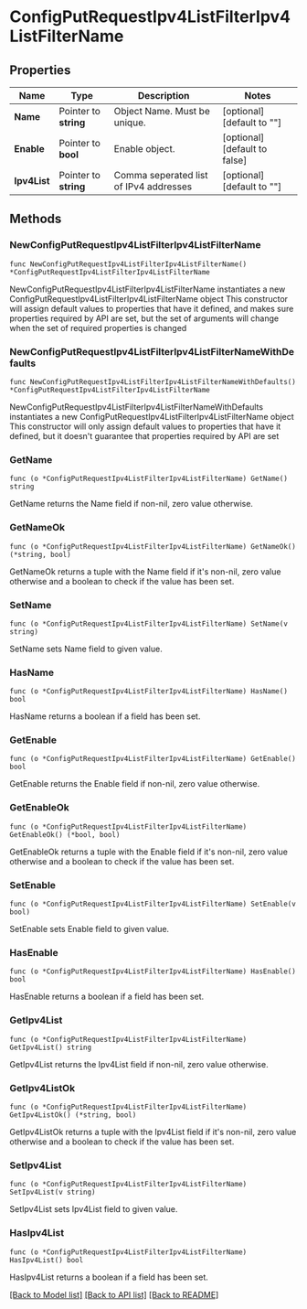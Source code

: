 # ConfigPutRequestIpv4ListFilterIpv4ListFilterName

## Properties

Name | Type | Description | Notes
------------ | ------------- | ------------- | -------------
**Name** | Pointer to **string** | Object Name. Must be unique. | [optional] [default to ""]
**Enable** | Pointer to **bool** | Enable object. | [optional] [default to false]
**Ipv4List** | Pointer to **string** | Comma seperated list of IPv4 addresses | [optional] [default to ""]

## Methods

### NewConfigPutRequestIpv4ListFilterIpv4ListFilterName

`func NewConfigPutRequestIpv4ListFilterIpv4ListFilterName() *ConfigPutRequestIpv4ListFilterIpv4ListFilterName`

NewConfigPutRequestIpv4ListFilterIpv4ListFilterName instantiates a new ConfigPutRequestIpv4ListFilterIpv4ListFilterName object
This constructor will assign default values to properties that have it defined,
and makes sure properties required by API are set, but the set of arguments
will change when the set of required properties is changed

### NewConfigPutRequestIpv4ListFilterIpv4ListFilterNameWithDefaults

`func NewConfigPutRequestIpv4ListFilterIpv4ListFilterNameWithDefaults() *ConfigPutRequestIpv4ListFilterIpv4ListFilterName`

NewConfigPutRequestIpv4ListFilterIpv4ListFilterNameWithDefaults instantiates a new ConfigPutRequestIpv4ListFilterIpv4ListFilterName object
This constructor will only assign default values to properties that have it defined,
but it doesn't guarantee that properties required by API are set

### GetName

`func (o *ConfigPutRequestIpv4ListFilterIpv4ListFilterName) GetName() string`

GetName returns the Name field if non-nil, zero value otherwise.

### GetNameOk

`func (o *ConfigPutRequestIpv4ListFilterIpv4ListFilterName) GetNameOk() (*string, bool)`

GetNameOk returns a tuple with the Name field if it's non-nil, zero value otherwise
and a boolean to check if the value has been set.

### SetName

`func (o *ConfigPutRequestIpv4ListFilterIpv4ListFilterName) SetName(v string)`

SetName sets Name field to given value.

### HasName

`func (o *ConfigPutRequestIpv4ListFilterIpv4ListFilterName) HasName() bool`

HasName returns a boolean if a field has been set.

### GetEnable

`func (o *ConfigPutRequestIpv4ListFilterIpv4ListFilterName) GetEnable() bool`

GetEnable returns the Enable field if non-nil, zero value otherwise.

### GetEnableOk

`func (o *ConfigPutRequestIpv4ListFilterIpv4ListFilterName) GetEnableOk() (*bool, bool)`

GetEnableOk returns a tuple with the Enable field if it's non-nil, zero value otherwise
and a boolean to check if the value has been set.

### SetEnable

`func (o *ConfigPutRequestIpv4ListFilterIpv4ListFilterName) SetEnable(v bool)`

SetEnable sets Enable field to given value.

### HasEnable

`func (o *ConfigPutRequestIpv4ListFilterIpv4ListFilterName) HasEnable() bool`

HasEnable returns a boolean if a field has been set.

### GetIpv4List

`func (o *ConfigPutRequestIpv4ListFilterIpv4ListFilterName) GetIpv4List() string`

GetIpv4List returns the Ipv4List field if non-nil, zero value otherwise.

### GetIpv4ListOk

`func (o *ConfigPutRequestIpv4ListFilterIpv4ListFilterName) GetIpv4ListOk() (*string, bool)`

GetIpv4ListOk returns a tuple with the Ipv4List field if it's non-nil, zero value otherwise
and a boolean to check if the value has been set.

### SetIpv4List

`func (o *ConfigPutRequestIpv4ListFilterIpv4ListFilterName) SetIpv4List(v string)`

SetIpv4List sets Ipv4List field to given value.

### HasIpv4List

`func (o *ConfigPutRequestIpv4ListFilterIpv4ListFilterName) HasIpv4List() bool`

HasIpv4List returns a boolean if a field has been set.


[[Back to Model list]](../README.md#documentation-for-models) [[Back to API list]](../README.md#documentation-for-api-endpoints) [[Back to README]](../README.md)



